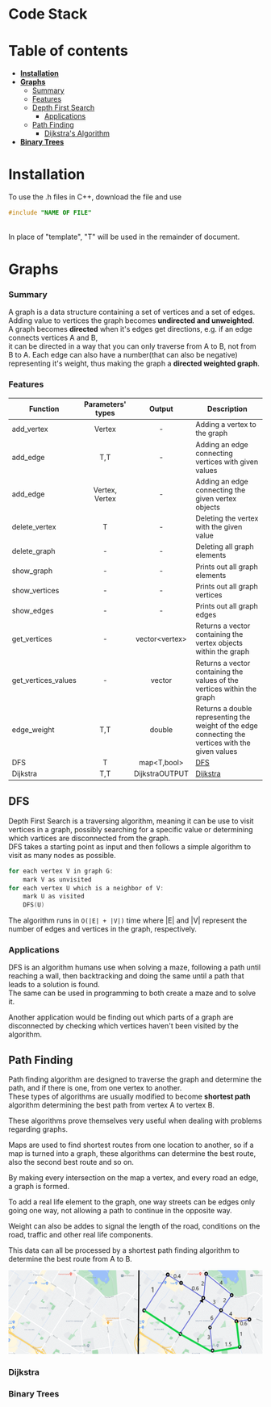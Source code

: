 # Code Stack 

# Table of contents
- [**Installation**](#installation)
- [**Graphs**](#graphs)
    - [Summary](#summary)
    - [Features](#features)
    - [Depth First Search](#dfs)
        - [Applications](#applications)
    - [Path Finding](#path-finding)
        - [Dijkstra's Algorithm](#dijkstra)
- [**Binary Trees**](#binary-trees)
    

# Installation
To use the .h files in C++, download the file and use
  ```C++
  #include "NAME OF FILE"
  ```
<br>In place of "template", "T" will be used in the remainder of document.

# Graphs

### Summary
A graph is a data structure containing a set of vertices and a set of edges.<br>
Adding value to vertices the graph becomes **undirected and unweighted**.<br>
A graph becomes **directed** when it's edges get directions, e.g. if an edge connects vertices A and B,<br>
it can be directed in a way that you can only traverse from A to B, not from B to A.
Each edge can also have a number(that can also be negative) representing it's weight, thus making the graph a **directed weighted graph**.

### Features
| Function            | Parameters' types    | Output            | Description                                                                                        |
|---------------------|:--------------------:|:-----------------:|----------------------------------------------------------------------------------------------------|
| add_vertex          | Vertex<T>            | -                 | Adding a vertex to the graph                                                                       |
| add_edge            | T,T                  | -                 | Adding an edge connecting vertices with given values                                               |
| add_edge            | Vertex<T>, Vertex<T> | -                 | Adding an edge connecting the given vertex objects                                                 |
| delete_vertex       | T                    | -                 | Deleting the vertex with the given value                                                           |
| delete_graph        | -                    | -                 | Deleting all graph elements                                                                        |
| show_graph          | -                    | -                 | Prints out all graph elements                                                                      |
| show_vertices       | -                    | -                 | Prints out all graph vertices                                                                      |
| show_edges          | -                    | -                 | Prints out all graph edges                                                                         |
| get_vertices        | -                    | vector<vertex<T>> | Returns a vector containing the vertex objects within the graph                                    |
| get_vertices_values | -                    | vector<T>         | Returns a vector containing the values of the vertices within the graph                            |
| edge_weight         | T,T                  | double            | Returns a double representing the weight of the edge connecting the vertices with the given values |
| DFS                 | T                    | map<T,bool>       | [DFS](#dfs)                                                                                        |
| Dijkstra            | T,T                  | DijkstraOUTPUT    | [Dijkstra](#dijkstra)                                                                              |
  
## DFS

Depth First Search is a traversing algorithm, meaning it can be use to visit vertices in a graph, possibly searching for a specific value or determining which vartices are disconnected from the graph.<br>
DFS takes a starting point as input and then follows a simple algorithm to visit as many nodes as possible.<br>
```C++
for each vertex V in graph G:
    mark V as unvisited
for each vertex U which is a neighbor of V:
    mark U as visited
    DFS(U)
```
The algorithm runs in `O(|E| + |V|)` time where |E| and |V| represent the number of edges and vertices in the graph, respectively.<br>

### Applications

DFS is an algorithm humans use when solving a maze, following a path until reaching a wall, then backtracking and doing the same until a path that leads to a solution is found.<br>
The same can be used in programming to both create a maze and to solve it.<br>

Another application would be finding out which parts of a graph are disconnected by checking which vertices haven't been visited by the algorithm.<br>

## Path Finding

Path finding algorithm are designed to traverse the graph and determine the path, and if there is one, from one vertex to another.<br>
These types of algorithms are usually modified to become **shortest path** algorithm determining the best path from vertex A to vertex B.<br>

These algorithms prove themselves very useful when dealing with problems regarding graphs.<br>

Maps are used to find shortest routes from one location to another, so if a map is turned into a graph, these algorithms can determine the best route, also the second best route and so on.<br>

By making every intersection on the map a vertex, and every road an edge, a graph is formed.<br>

To add a real life element to the graph, one way streets can be edges only going one way, not allowing a path to continue in the opposite way.<br>

Weight can also be addes to signal the length of the road, conditions on the road, traffic and other real life components.<br>

This data can all be processed by a shortest path finding algorithm to determine the best route from A to B.<br>

![map graph](Graphs/assets/maps.png)



### Dijkstra


### Binary Trees


